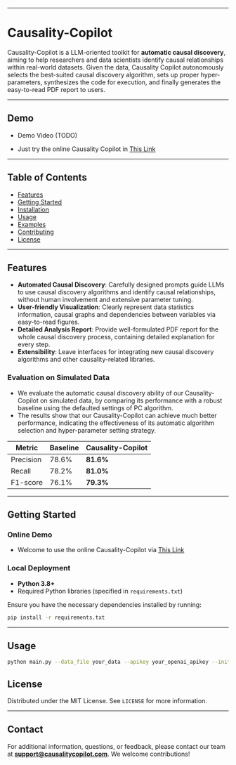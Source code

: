 
---

# Causality-Copilot

Causality-Copilot is a LLM-oriented toolkit for **automatic causal discovery**, aiming to help researchers and data scientists identify causal relationships within real-world datasets. Given the data, Causality Copilot autonomously selects the best-suited causal discovery algorithm, sets up proper hyper-parameters, synthesizes the code for execution, and finally generates the easy-to-read PDF report to users.

---

## Demo

- Demo Video (TODO)

- Just try the online Causality Copilot in [This Link](https://921b68852c4d574f0e.gradio.live/)

---

## Table of Contents

- [Features](#features)
- [Getting Started](#getting-started)
- [Installation](#installation)
- [Usage](#usage)
- [Examples](#examples)
- [Contributing](#contributing)
- [License](#license)

---

## Features

- **Automated Causal Discovery**: Carefully designed prompts guide LLMs to use causal discovery algorithms and identify causal relationships, without human involvement and extensive parameter tuning.
- **User-friendly Visualization**: Clearly represent data statistics information, causal graphs and dependencies between variables via easy-to-read figures.
- **Detailed Analysis Report**: Provide well-formulated PDF report for the whole causal discovery process, containing detailed explanation for every step.
- **Extensibility**: Leave interfaces for integrating new causal discovery algorithms and other causality-related libraries.

### Evaluation on Simulated Data

- We evaluate the automatic causal discovery ability of our Causality-Copilot on simulated data, by comparing its performance with a robust baseline using the defaulted settings of PC algorithm.
- The results show that our Causality-Copilot can achieve much better performance, indicating the effectiveness of its automatic algorithm selection and hyper-parameter setting strategy.

| Metric    | Baseline | Causality-Copilot |
|-----------|----------|-------------------|
| Precision | 78.6%    | **81.6%**         |
| Recall    | 78.2%    | **81.0%**         |
| F1-score  | 76.1%    | **79.3%**         |

---

## Getting Started

### Online Demo

- Welcome to use the online Causality-Copilot via [This Link](https://921b68852c4d574f0e.gradio.live/)


### Local Deployment

- **Python 3.8+**
- Required Python libraries (specified in `requirements.txt`)

Ensure you have the necessary dependencies installed by running:

```bash
pip install -r requirements.txt
```

---

## Usage

```bash
python main.py --data_file your_data --apikey your_openai_apikey --initial_query your_user_query
```

## License

Distributed under the MIT License. See `LICENSE` for more information.

---

## Contact

For additional information, questions, or feedback, please contact our team at **support@causalitycopilot.com**. We welcome contributions!

